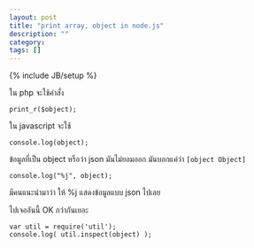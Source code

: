 ```yaml
---
layout: post
title: "print array, object in node.js"
description: ""
category: 
tags: []
---
```

{% include JB/setup %}

ใน php จะใช้คำสั่ง 
	
	print_r($object);
	
ใน javascript จะใช้
	
	console.log(object);
	
ข้อมูลที่เป็น object หรือว่า json มันไม่ยอมออก มันบอกแค่ว่า `[object Object]`

	console.log("%j", object);

มีคนแนะนำมาว่า ให้ %j แสดงข้อมูลแบบ json ไปเลย

ไปเจออันนี้ OK กว่ากันเยอะ

	var util = require('util');
	console.log( util.inspect(object) );
	

	
	
	